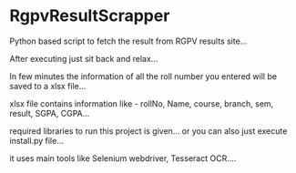 # RgpvResultScrapper

Python based script to fetch the result from RGPV results site...

After executing just sit back and relax...

In few minutes the information of all the roll number you entered will be saved to a xlsx file...

xlsx file contains information like - rollNo, Name, course, branch, sem, result, SGPA, CGPA...


required libraries to run this project is given...
or you can also just execute install.py file...


it uses main tools like Selenium webdriver, Tesseract OCR....
